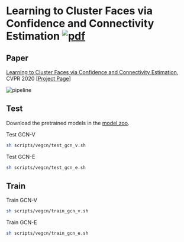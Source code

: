 # Learning to Cluster Faces via Confidence and Connectivity Estimation [![pdf](https://img.shields.io/badge/Arxiv-pdf-orange.svg?style=flat)](https://arxiv.org/abs/2004.00445)

## Paper
[Learning to Cluster Faces via Confidence and Connectivity Estimation](https://arxiv.org/abs/2004.00445), CVPR 2020 [[Project Page](http://yanglei.me/project/ltc_v2)]

![pipeline](http://yanglei.me/project/ltc_v2/imgs/pipeline.png)


## Test

Download the pretrained models in the [model zoo](https://github.com/yl-1993/learn-to-cluster/blob/master/MODEL_ZOO.md).

Test GCN-V
```bash
sh scripts/vegcn/test_gcn_v.sh
```

Test GCN-E
```bash
sh scripts/vegcn/test_gcn_e.sh
```

## Train

Train GCN-V
```bash
sh scripts/vegcn/train_gcn_v.sh
```

Train GCN-E
```bash
sh scripts/vegcn/train_gcn_e.sh
```
